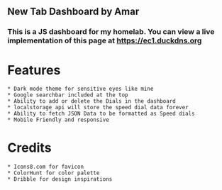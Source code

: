 ## New Tab Dashboard by Amar

### This is a JS dashboard for my homelab. You can view a live implementation of this page at https://ec1.duckdns.org


# Features

    * Dark mode theme for sensitive eyes like mine
    * Google searchbar included at the top
    * Ability to add or delete the Dials in the dashboard
    * localstorage api will store the speed dial data forever
    * Ability to fetch JSON Data to be formatted as Speed dials
    * Mobile Friendly and responsive

# Credits

    * Icons8.com for favicon
    * ColorHunt for color palette
    * Dribble for design inspirations

    